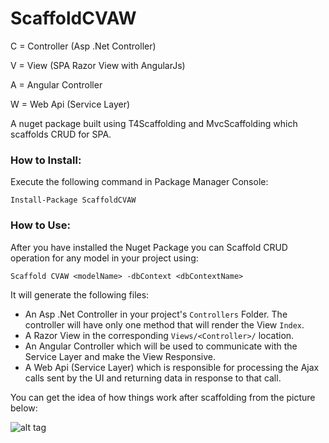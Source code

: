 # ScaffoldCVAW

C = Controller (Asp .Net Controller)

V = View (SPA Razor View with AngularJs)

A = Angular Controller

W = Web Api (Service Layer)

A nuget package built using T4Scaffolding and MvcScaffolding which scaffolds CRUD for SPA.

### How to Install:

Execute the following command in Package Manager Console:

`Install-Package ScaffoldCVAW`

### How to Use:

After you have installed the Nuget Package you can Scaffold CRUD operation for any model in your project using:

`Scaffold CVAW <modelName> -dbContext <dbContextName>`

It will generate the following files:

- An Asp .Net Controller in your project's `Controllers` Folder. The controller will have only one method that will render the View `Index`.
-  A Razor View in the corresponding `Views/<Controller>/` location.
-  An Angular Controller which will be used to communicate with the Service Layer and make the View Responsive.
-  A Web Api (Service Layer) which is responsible for processing the Ajax calls sent by the UI and returning data in response to that call.

You can get the idea of how things work after scaffolding from the picture below:

![alt tag](http://oi61.tinypic.com/10mrktd.jpg)
